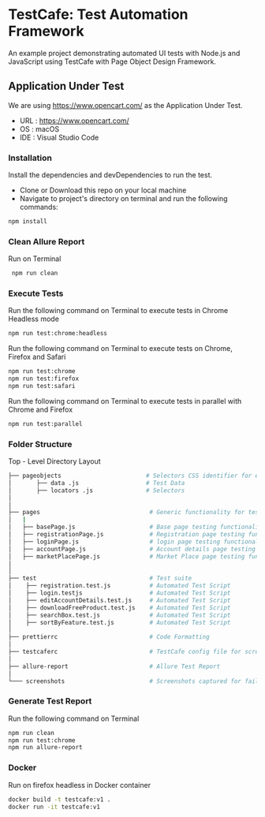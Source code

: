 # TestCafe: Test Automation Framework

An example project demonstrating automated UI tests with Node.js and JavaScript using TestCafe with Page Object Design Framework.

## Application Under Test

We are using https://www.opencart.com/ as the Application Under Test.

* URL : https://www.opencart.com/
* OS  : macOS
* IDE : Visual Studio Code

### Installation

Install the dependencies and devDependencies to run the test.
- Clone or Download this repo on your local machine
- Navigate to project's directory on terminal and run the following commands:

```sh
npm install
```

### Clean Allure Report

Run on Terminal 
```sh
 npm run clean
```

### Execute Tests

Run the following command on Terminal to execute tests in Chrome Headless mode

```sh
npm run test:chrome:headless
```

Run the following command on Terminal to execute tests on Chrome, Firefox and Safari

```sh
npm run test:chrome
npm run test:firefox
npm run test:safari
```

Run the following command on Terminal to execute tests in parallel with Chrome and Firefox

```sh
npm run test:parallel
```

### Folder Structure
Top - Level Directory Layout

```sh
├── pageobjects                        # Selectors CSS identifier for elements to test
│       ├── data .js                   # Test Data
│       ├── locators .js               # Selectors          
│
│
├── pages                               # Generic functionality for tests
│   |
│   ├── basePage.js                     # Base page testing functionality
│   ├── registrationPage.js             # Registration page testing functionality
│   ├── loginPage.js                    # login page testing functionality
│   ├── accountPage.js                  # Account details page testing functionality
│   ├── marketPlacePage.js              # Market Place page testing functionality
│
│
├── test                                # Test suite
│    ├── registration.test.js           # Automated Test Script
│    ├── login.testjs                   # Automated Test Script
│    ├── editAccountDetails.test.js     # Automated Test Script
│    ├── downloadFreeProduct.test.js    # Automated Test Script
│    ├── searchBox.test.js              # Automated Test Script
│    ├── sortByFeature.test.js          # Automated Test Script
│
├── prettierrc                          # Code Formatting              
│
├── testcaferc                          # TestCafe config file for screenshots on failed tests           
│
├── allure-report                       # Allure Test Report    
│
└─── screenshots                        # Screenshots captured for failed tests
```

### Generate Test Report

Run the following command on Terminal
```sh
npm run clean
npm run test:chrome
npm run allure-report
```

### Docker
Run on firefox headless in Docker container
```sh
docker build -t testcafe:v1 .
docker run -it testcafe:v1   
```


